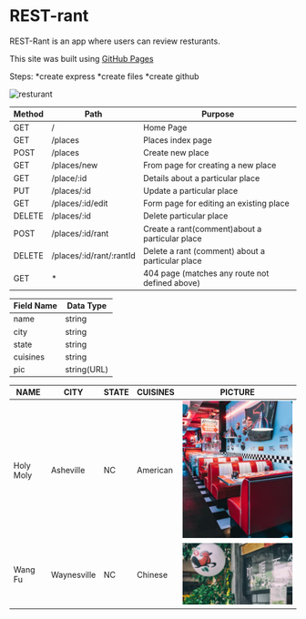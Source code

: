 # REST-rant
REST-Rant is an app where users can review resturants.

This site was built using [GitHub Pages](https://pages.github.com/)

Steps: 
*create express
*create files
*create github

![resturant](https://images.unsplash.com/photo-1555992457-b8fefdd09069?ixlib=rb-4.0.3&ixid=M3wxMjA3fDB8MHxzZWFyY2h8M3x8cmVzdHVyYW50c3xlbnwwfHwwfHx8MA%3D%3D&auto=format&fit=crop&w=500&q=60) 

|Method|  Path           |Purpose                                        |
|------|-----------------|-----------------------------------------------|
|GET   |  /               |Home Page                                     |
|GET   |/places           |Places index page                             |
|POST  |/places           |Create new place                              |
|GET   |/places/new       |From page for creating a new place            |
|GET   |/place/:id        |Details about a particular place              |
|PUT   |/places/:id       |Update a particular place                     |
|GET   |/places/:id/edit  |Form page for editing an existing place       |
|DELETE|/places/:id       |Delete particular place                       |
|POST  |/places/:id/rant  |Create a rant(comment)about a particular place|
|DELETE|/places/:id/rant/:rantId|Delete a rant (comment) about a particular place|
|GET   |  *                |404 page (matches any route not defined above)|

|Field Name|Data Type|
|-------------|-------------|
|name         |string       |
|city         |string       |
|state        |string       |
|cuisines     |string       |
|pic          |string(URL)  |                                                  

|NAME           |CITY               |STATE|CUISINES       |PICTURE|
|---------------|-------------------|-----|---------------|-------|
|Holy Moly      |Asheville          |NC   |American       |![american resturant](image.png)|
|Wang Fu        |Waynesville        |NC   |Chinese        |![chinese resturant](image-1.png)